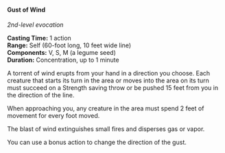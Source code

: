 #### Gust of Wind
<!-- markdownlint-disable link-image-reference-definitions -->
[_metadata_:spell_name]:- "Gust of Wind"
[_metadata_:spell_level]:- "2"
[_metadata_:spell_school]:- "evocation"
[_metadata_:ritual]:- "false"
[_metadata_:casting_time_amount]:- "1"
[_metadata_:casting_time_unit]:- "action"
[_metadata_:range]:- "Self"
[_metadata_:target]:- "60-foot long, 10 feet wide line"
[_metadata_:components_verbal]:- "true"
[_metadata_:components_somatic]:- "true"
[_metadata_:components_material]:- "true"
[_metadata_:components_material_description]:- "a legume seed"
[_metadata_:duration]:- "1 minute"
[_metadata_:concentration]:- "true"
[_metadata_:saving_throw]:- "Strength"
[_metadata_:saving_throw_success]:- "special"
[_metadata_:compared_to_wotc_srd_5.1]:- "mechanics_different_wording_different"
[_metadata_:compared_to_a5e_srd]:- "mechanics_same_wording_same"
<!-- markdownlint-disable-next-line no-emphasis-as-heading -->
_2nd-level evocation_

**Casting Time:** 1 action \
**Range:** Self (60-foot long, 10 feet wide line) \
**Components:** V, S, M (a legume seed) \
**Duration:** Concentration, up to 1 minute

A torrent of wind erupts from your hand in a direction you choose.
Each creature that starts its turn in the area or moves into the area on its turn must succeed on a Strength saving throw or be pushed 15 feet from you in the direction of the line.

When approaching you, any creature in the area must spend 2 feet of movement for every foot moved.

The blast of wind extinguishes small fires and disperses gas or vapor.

You can use a bonus action to change the direction of the gust.
